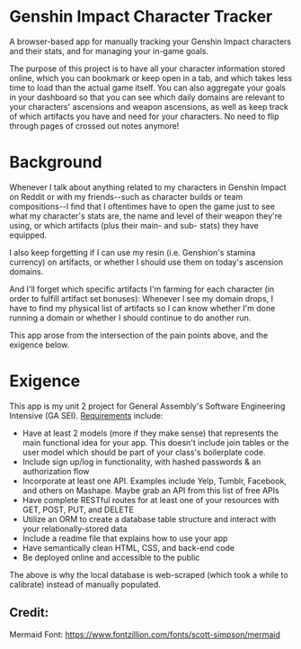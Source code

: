# Genshin Impact Character Tracker
A browser-based app for manually tracking your Genshin Impact characters and their stats, and for managing your in-game goals.

The purpose of this project is to have all your character information stored online, which you can bookmark or keep open in a tab, and which takes less time to load than the actual game itself. You can also aggregate your goals in your dashboard so that you can see which daily domains are relevant to your characters' ascensions and weapon ascensions, as well as keep track of which artifacts you have and need for your characters. No need to flip through pages of crossed out notes anymore! 

# Background
Whenever I talk about anything related to my characters in Genshin Impact on Reddit or with my friends--such as character builds or team compositions--I find that I oftentimes have to open the game just to see what my character's stats are, the name and level of their weapon they're using, or which artifacts (plus their main- and sub- stats) they have equipped. 

I also keep forgetting if I can use my resin (i.e. Genshion's stamina currency) on artifacts, or whether I should use them on today's ascension domains. 

And I'll forget which specific artifacts I'm farming for each character (in order to fulfill artifact set bonuses): Whenever I see my domain drops, I have to find my physical list of artifacts so I can know whether I'm done running a domain or whether I should continue to do another run.

This app arose from the intersection of the pain points above, and the exigence below. 

# Exigence 
This app is my unit 2 project for General Assembly's Software Engineering Intensive (GA SEI). [Requirements](https://github.com/patricia-pan/project2_ideas) include:
- Have at least 2 models (more if they make sense) that represents the main functional idea for your app. This doesn't include join tables or the user model which should be part of your class's boilerplate code.
- Include sign up/log in functionality, with hashed passwords & an authorization flow
- Incorporate at least one API. Examples include Yelp, Tumblr, Facebook, and others on Mashape. Maybe grab an API from this list of free APIs
- Have complete RESTful routes for at least one of your resources with GET, POST, PUT, and DELETE
- Utilize an ORM to create a database table structure and interact with your relationally-stored data
- Include a readme file that explains how to use your app
- Have semantically clean HTML, CSS, and back-end code
- Be deployed online and accessible to the public

The above is why the local database is web-scraped (which took a while to calibrate) instead of manually populated.

## Credit:
Mermaid Font: https://www.fontzillion.com/fonts/scott-simpson/mermaid
